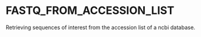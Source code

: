 # FASTQ_FROM_ACCESSION_LIST
Retrieving sequences of interest from the accession list of a ncbi database.
